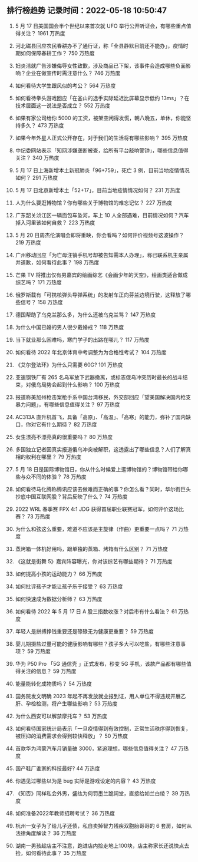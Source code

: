 
## 排行榜趋势 记录时间：2022-05-18 10:50:47
  
  1. 5 月 17 日美国国会半个世纪以来首次就 UFO 举行公开听证会，有哪些重点值得关注？ 1961 万热度
    
  2. 河北磁县回应农民春耕办不了通行证，称「全县静默目前还不能办」，疫情时期如何保障春耕工作？ 750 万热度
    
  3. 妇炎洁就广告涉嫌侮辱女性致歉，涉及商品已下架，该事件会造成哪些负面影响？企业在做宣传时需注意什么？ 746 万热度
    
  4. 如何看待大学生跟风似的考公？ 564 万热度
    
  5. 如何看待拳头游戏回应「在釜山的选手实际延迟比屏幕显示低约 13ms」？在技术层面这一说法是否成立？ 552 万热度
    
  6. 如果有家公司给你 5000 的工资，被架空闲得发慌，朝八晚五，单休，你能坚持多久？ 473 万热度
    
  7. 如果今年外星人正式公开存在，对于我们的生活将有哪些影响？ 395 万热度
    
  8. 中纪委网站表示「知网涉嫌垄断被查，给所有平台敲响警钟」，哪些信息值得关注？ 340 万热度
    
  9. 5 月 17 日上海新增本土新冠肺炎「96+759」，死亡 3 例，目前当地疫情情况如何？ 291 万热度
    
  10. 5 月 17 日北京新增本土「52+17」，目前当地疫情情况如何？ 231 万热度
    
  11. 人为什么要逛博物馆？你有哪些关于博物馆的难忘记忆？ 227 万热度
    
  12. 广东韶关浈江区一辆面包车坠河，车上 10 人全部遇难，目前情况如何？汽车掉入河里该如何自救？ 223 万热度
    
  13. 5 月 20 日周杰伦演唱会即将重映，你会看吗？如何评价视频号这波操作？ 219 万热度
    
  14. 广州移动回应「为亡母注销手机号却被告知需本人办理」，称已联系机主亲属并道歉，如何看待此事？ 198 万热度
    
  15. 芒果 TV 将推出仅有男嘉宾的绘画综艺《会画少年的天空》，绘画类适合做成综艺吗？ 171 万热度
    
  16. 俄罗斯载有「可携核弹头导弹系统」的发射车正向芬兰边境行驶，这释放了哪些信号？ 158 万热度
    
  17. 德国帮助了乌克兰那么多，为什么还被乌克兰骂？ 147 万热度
    
  18. 为什么中国已婚的男人很少戴婚戒？ 118 万热度
    
  19. 当下就业那么困难吗，寒门学子的出路在哪儿？ 117 万热度
    
  20. 如何看待 2022 年北京体育中考调整为为合格性考试？ 104 万热度
    
  21. 《艾尔登法环》为什么只需要 60G? 101 万热度
    
  22. 亚速钢铁厂有 265 名乌军放下武器撤离，或标志俄乌冲突历时最长的战斗结束，对俄乌局势会起到什么影响？ 100 万热度
    
  23. 报道称美加州枪击案枪手系中国台湾移民，外交部回应「望美国解决国内枪支暴力问题」，有哪些信息值得关注？ 97 万热度
    
  24. AC313A 直升机首飞，具备「高原」、「高温」、「高寒」的能力，弥补了国内缺口，你对它有什么期待？ 82 万热度
    
  25. 女生漂亮不漂亮真的很重要吗？ 80 万热度
    
  26. 多国独立记者因真实报道俄乌冲突被解职，这透露出了哪些信息？人们了解真相的权利在哪里？ 79 万热度
    
  27. 5 月 18 日是国际博物馆日，你从什么时候爱上逛博物馆的？博物馆带给你哪些与众不同的体验？ 78 万热度
    
  28. 如何看待马化腾称腾讯应该去做难而正确的事？你怎么看？同时，华尔街巨头抄底中国互联网股？背后反映了什么？ 74 万热度
    
  29. 2022 WRL 春季赛 FPX 4:1 JDG 获得首届职业联赛冠军，如何评价这场比赛？ 73 万热度
    
  30. 为什么和弦这么重要，难道不应该是主旋律（作曲）更重要一点吗？ 71 万热度
    
  31. 蒸烤箱一体机好用吗，跟单独的蒸箱、烤箱有什么区别？ 71 万热度
    
  32. 《这就是街舞 5》嘉宾阵容曝光，你对该综艺有哪些期待？ 71 万热度
    
  33. 如何提高小孩的运动能力？ 66 万热度
    
  34. 如何批评孩子才能让孩子乐于接受？ 63 万热度
    
  35. 如何快速成为数据分析师？ 63 万热度
    
  36. 如何看待 2022 年 5 月 17 日 A 股三指数收涨？对后市有什么看法？ 61 万热度
    
  37. 年轻人是拼搏挣钱重要还是碌碌无为健康更重要？ 59 万热度
    
  38. 婴儿期摄盐过量可能的健康影响有哪些？孩子多大可以吃盐，有哪些注意事项？ 59 万热度
    
  39. 华为 P50 Pro 「5G 通信壳 」正式发布，秒变 5G 手机，该款产品都有哪些值得关注的信息？ 59 万热度
    
  40. 能量能转化成物质吗？ 54 万热度
    
  41. 国务院发文明确 2023 年起不再发放就业报到证，用人单位不得违规开展乙肝、孕检检测，将产生哪些影响？ 53 万热度
    
  42. 为什么西安可以解禁摩托车？ 53 万热度
    
  43. 如何看待国家统计局表示「一旦疫情得到有效控制，正常生活秩序得到恢复，被压抑的消费需求会得到较快释放」？ 50 万热度
    
  44. 首款华为鸿蒙汽车月销量破 3000，紧追理想，哪些信息值得关注？ 47 万热度
    
  45. 国产鞋厂谁家的科技最好? 44 万热度
    
  46. 你遇见过哪些以为是 bug 实际是游戏设定的内容？ 43 万热度
    
  47. 《知否》同样私会外男，盛纮为何罚墨兰跪祠堂，直接给如兰白绫？ 39 万热度
    
  48. 如何准备2022年教师招聘考试？ 36 万热度
    
  49. 杭州一女子为了给儿子还债，私自卖掉智力残疾双胞胎哥哥的 6 套房，如何从法律角度解读？ 36 万热度
    
  50. 湖南一男孩趁店主不注意，跑进店内捡走地上100块，店主称家长还说快点去捡，如何看待此事？ 35 万热度
    